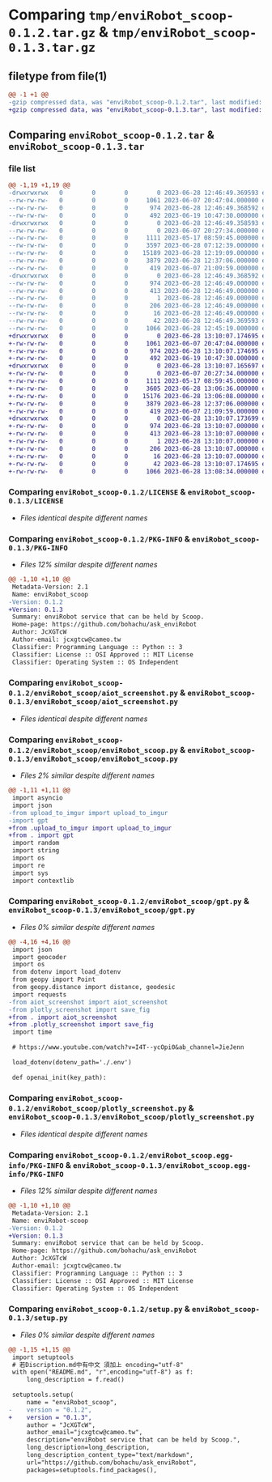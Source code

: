 # Comparing `tmp/enviRobot_scoop-0.1.2.tar.gz` & `tmp/enviRobot_scoop-0.1.3.tar.gz`

## filetype from file(1)

```diff
@@ -1 +1 @@
-gzip compressed data, was "enviRobot_scoop-0.1.2.tar", last modified: Wed Jun 28 12:46:49 2023, max compression
+gzip compressed data, was "enviRobot_scoop-0.1.3.tar", last modified: Wed Jun 28 13:10:07 2023, max compression
```

## Comparing `enviRobot_scoop-0.1.2.tar` & `enviRobot_scoop-0.1.3.tar`

### file list

```diff
@@ -1,19 +1,19 @@
-drwxrwxrwx   0        0        0        0 2023-06-28 12:46:49.369593 enviRobot_scoop-0.1.2/
--rw-rw-rw-   0        0        0     1061 2023-06-07 20:47:04.000000 enviRobot_scoop-0.1.2/LICENSE
--rw-rw-rw-   0        0        0      974 2023-06-28 12:46:49.368592 enviRobot_scoop-0.1.2/PKG-INFO
--rw-rw-rw-   0        0        0      492 2023-06-19 10:47:30.000000 enviRobot_scoop-0.1.2/README.md
-drwxrwxrwx   0        0        0        0 2023-06-28 12:46:49.358593 enviRobot_scoop-0.1.2/enviRobot_scoop/
--rw-rw-rw-   0        0        0        0 2023-06-07 20:27:34.000000 enviRobot_scoop-0.1.2/enviRobot_scoop/__init__.py
--rw-rw-rw-   0        0        0     1111 2023-05-17 08:59:45.000000 enviRobot_scoop-0.1.2/enviRobot_scoop/aiot_screenshot.py
--rw-rw-rw-   0        0        0     3597 2023-06-28 07:12:39.000000 enviRobot_scoop-0.1.2/enviRobot_scoop/enviRobot_scoop.py
--rw-rw-rw-   0        0        0    15189 2023-06-28 12:19:09.000000 enviRobot_scoop-0.1.2/enviRobot_scoop/gpt.py
--rw-rw-rw-   0        0        0     3879 2023-06-28 12:37:06.000000 enviRobot_scoop-0.1.2/enviRobot_scoop/plotly_screenshot.py
--rw-rw-rw-   0        0        0      419 2023-06-07 21:09:59.000000 enviRobot_scoop-0.1.2/enviRobot_scoop/upload_to_imgur.py
-drwxrwxrwx   0        0        0        0 2023-06-28 12:46:49.368592 enviRobot_scoop-0.1.2/enviRobot_scoop.egg-info/
--rw-rw-rw-   0        0        0      974 2023-06-28 12:46:49.000000 enviRobot_scoop-0.1.2/enviRobot_scoop.egg-info/PKG-INFO
--rw-rw-rw-   0        0        0      413 2023-06-28 12:46:49.000000 enviRobot_scoop-0.1.2/enviRobot_scoop.egg-info/SOURCES.txt
--rw-rw-rw-   0        0        0        1 2023-06-28 12:46:49.000000 enviRobot_scoop-0.1.2/enviRobot_scoop.egg-info/dependency_links.txt
--rw-rw-rw-   0        0        0      206 2023-06-28 12:46:49.000000 enviRobot_scoop-0.1.2/enviRobot_scoop.egg-info/requires.txt
--rw-rw-rw-   0        0        0       16 2023-06-28 12:46:49.000000 enviRobot_scoop-0.1.2/enviRobot_scoop.egg-info/top_level.txt
--rw-rw-rw-   0        0        0       42 2023-06-28 12:46:49.369593 enviRobot_scoop-0.1.2/setup.cfg
--rw-rw-rw-   0        0        0     1066 2023-06-28 12:45:19.000000 enviRobot_scoop-0.1.2/setup.py
+drwxrwxrwx   0        0        0        0 2023-06-28 13:10:07.174695 enviRobot_scoop-0.1.3/
+-rw-rw-rw-   0        0        0     1061 2023-06-07 20:47:04.000000 enviRobot_scoop-0.1.3/LICENSE
+-rw-rw-rw-   0        0        0      974 2023-06-28 13:10:07.174695 enviRobot_scoop-0.1.3/PKG-INFO
+-rw-rw-rw-   0        0        0      492 2023-06-19 10:47:30.000000 enviRobot_scoop-0.1.3/README.md
+drwxrwxrwx   0        0        0        0 2023-06-28 13:10:07.165697 enviRobot_scoop-0.1.3/enviRobot_scoop/
+-rw-rw-rw-   0        0        0        0 2023-06-07 20:27:34.000000 enviRobot_scoop-0.1.3/enviRobot_scoop/__init__.py
+-rw-rw-rw-   0        0        0     1111 2023-05-17 08:59:45.000000 enviRobot_scoop-0.1.3/enviRobot_scoop/aiot_screenshot.py
+-rw-rw-rw-   0        0        0     3605 2023-06-28 13:06:36.000000 enviRobot_scoop-0.1.3/enviRobot_scoop/enviRobot_scoop.py
+-rw-rw-rw-   0        0        0    15176 2023-06-28 13:06:08.000000 enviRobot_scoop-0.1.3/enviRobot_scoop/gpt.py
+-rw-rw-rw-   0        0        0     3879 2023-06-28 12:37:06.000000 enviRobot_scoop-0.1.3/enviRobot_scoop/plotly_screenshot.py
+-rw-rw-rw-   0        0        0      419 2023-06-07 21:09:59.000000 enviRobot_scoop-0.1.3/enviRobot_scoop/upload_to_imgur.py
+drwxrwxrwx   0        0        0        0 2023-06-28 13:10:07.173699 enviRobot_scoop-0.1.3/enviRobot_scoop.egg-info/
+-rw-rw-rw-   0        0        0      974 2023-06-28 13:10:07.000000 enviRobot_scoop-0.1.3/enviRobot_scoop.egg-info/PKG-INFO
+-rw-rw-rw-   0        0        0      413 2023-06-28 13:10:07.000000 enviRobot_scoop-0.1.3/enviRobot_scoop.egg-info/SOURCES.txt
+-rw-rw-rw-   0        0        0        1 2023-06-28 13:10:07.000000 enviRobot_scoop-0.1.3/enviRobot_scoop.egg-info/dependency_links.txt
+-rw-rw-rw-   0        0        0      206 2023-06-28 13:10:07.000000 enviRobot_scoop-0.1.3/enviRobot_scoop.egg-info/requires.txt
+-rw-rw-rw-   0        0        0       16 2023-06-28 13:10:07.000000 enviRobot_scoop-0.1.3/enviRobot_scoop.egg-info/top_level.txt
+-rw-rw-rw-   0        0        0       42 2023-06-28 13:10:07.174695 enviRobot_scoop-0.1.3/setup.cfg
+-rw-rw-rw-   0        0        0     1066 2023-06-28 13:08:34.000000 enviRobot_scoop-0.1.3/setup.py
```

### Comparing `enviRobot_scoop-0.1.2/LICENSE` & `enviRobot_scoop-0.1.3/LICENSE`

 * *Files identical despite different names*

### Comparing `enviRobot_scoop-0.1.2/PKG-INFO` & `enviRobot_scoop-0.1.3/PKG-INFO`

 * *Files 12% similar despite different names*

```diff
@@ -1,10 +1,10 @@
 Metadata-Version: 2.1
 Name: enviRobot_scoop
-Version: 0.1.2
+Version: 0.1.3
 Summary: enviRobot service that can be held by Scoop.
 Home-page: https://github.com/bohachu/ask_enviRobot
 Author: JcXGTcW
 Author-email: jcxgtcw@cameo.tw
 Classifier: Programming Language :: Python :: 3
 Classifier: License :: OSI Approved :: MIT License
 Classifier: Operating System :: OS Independent
```

### Comparing `enviRobot_scoop-0.1.2/enviRobot_scoop/aiot_screenshot.py` & `enviRobot_scoop-0.1.3/enviRobot_scoop/aiot_screenshot.py`

 * *Files identical despite different names*

### Comparing `enviRobot_scoop-0.1.2/enviRobot_scoop/enviRobot_scoop.py` & `enviRobot_scoop-0.1.3/enviRobot_scoop/enviRobot_scoop.py`

 * *Files 2% similar despite different names*

```diff
@@ -1,11 +1,11 @@
 import asyncio
 import json
-from upload_to_imgur import upload_to_imgur
-import gpt
+from .upload_to_imgur import upload_to_imgur
+from . import gpt
 import random
 import string
 import os
 import re
 import sys
 import contextlib
```

### Comparing `enviRobot_scoop-0.1.2/enviRobot_scoop/gpt.py` & `enviRobot_scoop-0.1.3/enviRobot_scoop/gpt.py`

 * *Files 0% similar despite different names*

```diff
@@ -4,16 +4,16 @@
 import json
 import geocoder
 import os
 from dotenv import load_dotenv
 from geopy import Point
 from geopy.distance import distance, geodesic
 import requests
-from aiot_screenshot import aiot_screenshot
-from plotly_screenshot import save_fig
+from . import aiot_screenshot
+from .plotly_screenshot import save_fig
 import time
 
 # https://www.youtube.com/watch?v=I4T--ycOpi0&ab_channel=JieJenn
 
 load_dotenv(dotenv_path='./.env')
 
 def openai_init(key_path):
```

### Comparing `enviRobot_scoop-0.1.2/enviRobot_scoop/plotly_screenshot.py` & `enviRobot_scoop-0.1.3/enviRobot_scoop/plotly_screenshot.py`

 * *Files identical despite different names*

### Comparing `enviRobot_scoop-0.1.2/enviRobot_scoop.egg-info/PKG-INFO` & `enviRobot_scoop-0.1.3/enviRobot_scoop.egg-info/PKG-INFO`

 * *Files 12% similar despite different names*

```diff
@@ -1,10 +1,10 @@
 Metadata-Version: 2.1
 Name: enviRobot-scoop
-Version: 0.1.2
+Version: 0.1.3
 Summary: enviRobot service that can be held by Scoop.
 Home-page: https://github.com/bohachu/ask_enviRobot
 Author: JcXGTcW
 Author-email: jcxgtcw@cameo.tw
 Classifier: Programming Language :: Python :: 3
 Classifier: License :: OSI Approved :: MIT License
 Classifier: Operating System :: OS Independent
```

### Comparing `enviRobot_scoop-0.1.2/setup.py` & `enviRobot_scoop-0.1.3/setup.py`

 * *Files 0% similar despite different names*

```diff
@@ -1,15 +1,15 @@
 import setuptools
 # 若Discription.md中有中文 須加上 encoding="utf-8"
 with open("README.md", "r",encoding="utf-8") as f:
     long_description = f.read()
     
 setuptools.setup(
     name = "enviRobot_scoop",
-    version = "0.1.2",
+    version = "0.1.3",
     author = "JcXGTcW",
     author_email="jcxgtcw@cameo.tw",
     description="enviRobot service that can be held by Scoop.",
     long_description=long_description,
     long_description_content_type="text/markdown",
     url="https://github.com/bohachu/ask_enviRobot",
     packages=setuptools.find_packages(),
```

